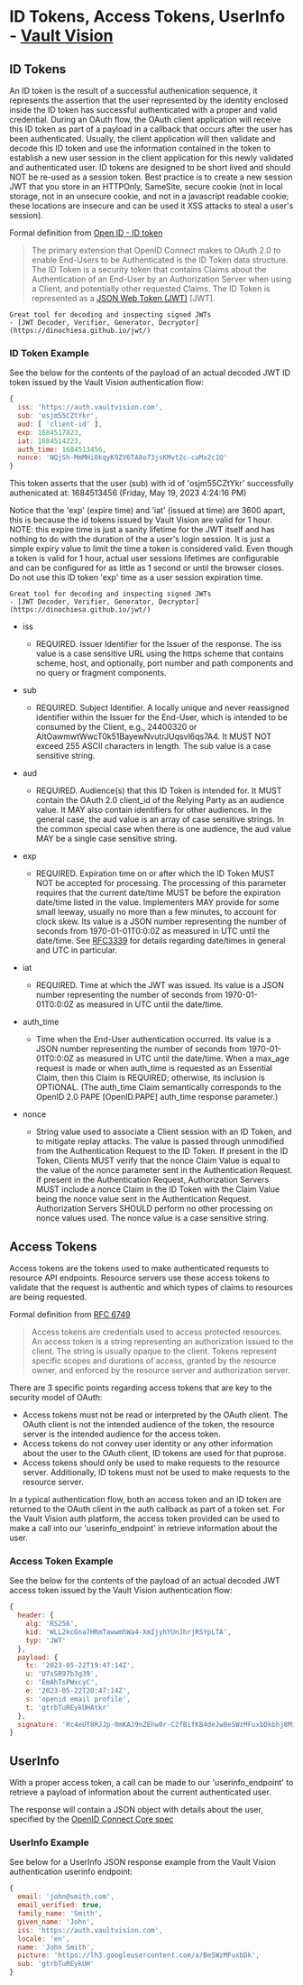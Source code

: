 ID Tokens, Access Tokens, UserInfo - [Vault Vision](https://vaultvision.com) 
==================

## ID Tokens 

An ID token is the result of a successful authenication sequence, it represents the assertion that the user represented by the identity enclosed inside the ID token has successful authenticated with a proper and valid credential.  During an OAuth flow, the OAuth client application will receive this ID token as part of a payload in a callback that occurs after the user has been authenticated. Usually, the client application will then validate and decode this ID token and use the information contained in the token to establish a new user session in the client application for this newly validated and authenticated user.  ID tokens are designed to be short lived and should NOT be re-used as a session token.  Best practice is to create a new session JWT that you store in an HTTPOnly, SameSite, secure cookie (not in local storage, not in an unsecure cookie, and not in a javascript readable cookie; these locations are insecure and can be used it XSS attacks to steal a user's session).

Formal definition from [Open ID - ID token](https://openid.net/specs/openid-connect-core-1_0.html#IDToken)
> The primary extension that OpenID Connect makes to OAuth 2.0 to enable End-Users to be Authenticated is the ID Token data structure. The ID Token is a security token that contains Claims about the Authentication of an End-User by an Authorization Server when using a Client, and potentially other requested Claims. The ID Token is represented as a [JSON Web Token (JWT)](https://openid.net/specs/openid-connect-core-1_0.html#JWT) [JWT].

```{note}
Great tool for decoding and inspecting signed JWTs
- [JWT Decoder, Verifier, Generator, Decryptor](https://dinochiesa.github.io/jwt/)
```
### ID Token Example
See the below for the contents of the payload of an actual decoded JWT ID token issued by the Vault Vision authentication flow:
```js
{
  iss: 'https://auth.vaultvision.com',
  sub: 'osjm55CZtYkr',
  aud: [ 'client-id' ],
  exp: 1684517823,
  iat: 1684514223,
  auth_time: 1684513456,
  nonce: 'NQjSh-MmMHi0kqyK9ZV6TA8o73jsKMvt2c-caMx2c1Q'
}
```

This token asserts that the user (sub) with id of 'osjm55CZtYkr' successfully authenicated at: 1684513456 (Friday, May 19, 2023 4:24:16 PM)

Notice that the 'exp' (expire time) and 'iat' (issued at time) are 3600 apart, this is because the id tokens issued by Vault Vision are valid for 1 hour.  NOTE: this expire time is just a sanity lifetime for the JWT itself and has nothing to do with the duration of the a user's login session.  It is just a simple expiry value to limit the time a token is considered valid.  Even though a token is valid for 1 hour, actual user sessions lifetimes are configurable and can be configured for as little as 1 second or until the browser closes.  Do not use this ID token 'exp' time as a user session expiration time.

```{note}
Great tool for decoding and inspecting signed JWTs
- [JWT Decoder, Verifier, Generator, Decryptor](https://dinochiesa.github.io/jwt/)
```

- iss  
  -  REQUIRED. Issuer Identifier for the Issuer of the response. The iss value is a case sensitive URL using the https scheme that contains scheme, host, and optionally, port number and path components and no query or fragment components.

- sub  
  -  REQUIRED. Subject Identifier. A locally unique and never reassigned identifier within the Issuer for the End-User, which is intended to be consumed by the Client, e.g., 24400320 or AItOawmwtWwcT0k51BayewNvutrJUqsvl6qs7A4. It MUST NOT exceed 255 ASCII characters in length. The sub value is a case sensitive string.

- aud 
  -  REQUIRED. Audience(s) that this ID Token is intended for. It MUST contain the OAuth 2.0 client_id of the Relying Party as an audience value. It MAY also contain identifiers for other audiences. In the general case, the aud value is an array of case sensitive strings. In the common special case when there is one audience, the aud value MAY be a single case sensitive string.

- exp
  -  REQUIRED. Expiration time on or after which the ID Token MUST NOT be accepted for processing. The processing of this parameter requires that the current date/time MUST be before the expiration date/time listed in the value. Implementers MAY provide for some small leeway, usually no more than a few minutes, to account for clock skew. Its value is a JSON number representing the number of seconds from 1970-01-01T0:0:0Z as measured in UTC until the date/time. See [RFC3339](https://www.rfc-editor.org/rfc/rfc3339) for details regarding date/times in general and UTC in particular.

- iat
  -  REQUIRED. Time at which the JWT was issued. Its value is a JSON number representing the number of seconds from 1970-01-01T0:0:0Z as measured in UTC until the date/time.

- auth_time
  -  Time when the End-User authentication occurred. Its value is a JSON number representing the number of seconds from 1970-01-01T0:0:0Z as measured in UTC until the date/time. When a max_age request is made or when auth_time is requested as an Essential Claim, then this Claim is REQUIRED; otherwise, its inclusion is OPTIONAL. (The auth_time Claim semantically corresponds to the OpenID 2.0 PAPE [OpenID.PAPE] auth_time response parameter.)

- nonce
  -  String value used to associate a Client session with an ID Token, and to mitigate replay attacks. The value is passed through unmodified from the Authentication Request to the ID Token. If present in the ID Token, Clients MUST verify that the nonce Claim Value is equal to the value of the nonce parameter sent in the Authentication Request. If present in the Authentication Request, Authorization Servers MUST include a nonce Claim in the ID Token with the Claim Value being the nonce value sent in the Authentication Request. Authorization Servers SHOULD perform no other processing on nonce values used. The nonce value is a case sensitive string.

## Access Tokens 

Access tokens are the tokens used to make authenticated requests to resource API endpoints.  Resource servers use these access tokens to validate that the request is authentic and which types of claims to resources are being requested.

Formal definition from [RFC 6749](https://datatracker.ietf.org/doc/html/rfc6749#section-1.4)
>  Access tokens are credentials used to access protected resources.  An access token is a string representing an authorization issued to the client.  The string is usually opaque to the client.  Tokens represent specific scopes and durations of access, granted by the resource owner, and enforced by the resource server and authorization server.

There are 3 specific points regarding access tokens that are key to the security model of OAuth:

- Access tokens must not be read or interpreted by the OAuth client. The OAuth client is not the intended audience of the token, the resource server is the intended audience for the access token.
- Access tokens do not convey user identity or any other information about the user to the OAuth client, ID tokens are used for that puprose.
- Access tokens should only be used to make requests to the resource server. Additionally, ID tokens must not be used to make requests to the resource server.

In a typical authentication flow, both an access token and an ID token are returned to the OAuth client in the auth callback as part of a token set.  For the Vault Vision auth platform, the access token provided can be used to make a call into our 'userinfo_endpoint' in retrieve information about the user.

### Access Token Example
See the below for the contents of the payload of an actual decoded JWT access token issued by the Vault Vision authentication flow:
```js
{
  header: {
    alg: 'RS256',
    kid: 'WLL2kcGna7HRmTawwmhWa4-XmIjyhYUnJhrjRSYpLTA',
    typ: 'JWT'
  },
  payload: {
    tc: '2023-05-22T19:47:14Z',
    u: 'U7sSR97b3g39',
    c: 'EmAhTsPWxcyC',
    e: '2023-05-22T20:47:14Z',
    s: 'openid email profile',
    t: 'gtrbTuREykUHAtkr'
  },
  signature: 'Rc4eUT8RJJp-0mKAJ9nZEhw0r-C2fBifKB4deJwBeSWzMFuxbDkbhj8MiRe002hgfEyR6DqsknWv2KK1w1ylW_7BeyvRy124fjQvn1iMvg9jR86kDgVXRM_TLKk6vtADQ9jwVHNSSMrciTy6iXHDcmUb7HFgJJqEqJBGQPqhiQnZo8Ie8VJ0YMG1qIjniEgDvfbKMI5_94tj0bvU6nTak3Zl6kKpAs-Hreqhl6NcqFJj3OmE7KlmQ8yJJOGVfQP_pklwx8N92WY6osSD-ilXH5aBgyHb_Xlck8sZFrXRUQQTIH_9k50gtrbTuREykUHIb-3rGBv4Eyrjf8AD_uGmiDw'
}
```

## UserInfo

With a proper access token, a call can be made to our 'userinfo_endpoint' to retrieve a payload of information about the current authenticated user.

The response will contain a JSON object with details about the user, specified by the [OpenID Connect Core spec](https://openid.net/specs/openid-connect-core-1_0.html#UserInfoResponse)

### UserInfo Example
See below for a UserInfo JSON response example from the Vault Vision authentication userinfo endpoint:
```js
{
  email: 'john@smith.com',
  email_verified: true,
  family_name: 'Smith',
  given_name: 'John',
  iss: 'https://auth.vaultvision.com',
  locale: 'en',
  name: 'John Smith',
  picture: 'https://lh3.googleusercontent.com/a/BeSWzMFuxbDk',
  sub: 'gtrbTuREykUH'
}
```